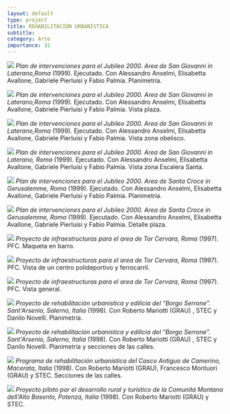 ```yaml
---
layout: default
type: project
title: REHABILITACIÓN URBANÍSTICA
subtitle:
category: Arte
importance: 31
---
```

![](1.jpg)
*Plan de intervenciones para el Jubileo 2000. Area de San Giovanni in Laterano,Roma* (1999). Ejecutado.
Con Alessandro Anselmi, Elisabetta Avallone, Gabriele Pierluisi y Fabio Palmia. Planimetría.

![](2.jpg)
*Plan de intervenciones para el Jubileo 2000. Area de San Giovanni in Laterano,Roma* (1999). Ejecutado.
Con Alessandro Anselmi, Elisabetta Avallone, Gabriele Pierluisi y Fabio Palmia. Vista plaza.

![](3.jpg)
*Plan de intervenciones para el Jubileo 2000. Area de San Giovanni in Laterano,Roma* (1999). Ejecutado.
Con Alessandro Anselmi, Elisabetta Avallone, Gabriele Pierluisi y Fabio Palmia. Vista zona obelisco.

![](4.jpg)
*Plan de intervenciones para el Jubileo 2000. Area de San Giovanni in Laterano, Roma* (1999). Ejecutado.
Con Alessandro Anselmi, Elisabetta Avallone, Gabriele Pierluisi y Fabio Palmia. Vista zona Escalera Santa.

![](5.jpg)
*Plan de intervenciones para el Jubileo 2000. Area de Santa Croce in Gerusalemme, Roma* (1999). Ejecutado.
Con Alessandro Anselmi, Elisabetta Avallone, Gabriele Pierluisi y Fabio Palmia. Planimetría.

![](6.jpg)
*Plan de intervenciones para el Jubileo 2000. Area de Santa Croce in Gerusalemme, Roma* (1999). Ejecutado.
Con Alessandro Anselmi, Elisabetta Avallone, Gabriele Pierluisi y Fabio Palmia. Detalle plaza.

![](7.jpg)
*Proyecto de infraestructuras para el area de Tor Cervara, Roma* (1997). PFC. Maqueta en barro.

![](8.jpg)
*Proyecto de infraestructuras para el area de Tor Cervara, Roma* (1997). PFC. Vista de un centro polideportivo y ferrocarril.


![](9.jpg)
*Proyecto de infraestructuras para el area de Tor Cervara, Roma* (1997). PFC. Vista general.


![](10.jpg)
*Proyecto de rehabilitación urbanistica y edilicia del “Borgo Serrone”. Sant'Arsenio, Salerno, Italia* (1998). Con Roberto Mariotti (GRAU) , STEC y Danilo Novelli. Planimetría.

![](11.jpg)
*Proyecto de rehabilitación urbanistica y edilicia del “Borgo Serrone”. Sant'Arsenio, Salerno, Italia* (1998). Con Roberto Mariotti (GRAU) , STEC y Danilo Novelli. Planimetría y secciones de las calles.

![](15.jpg)
*Programa de rehabilitación urbanística del Casco Antiguo de Camerino, Macerata, Italia* (1998). Con Roberto Mariotti (GRAU), Francesco Montuori (GRAU) y STEC. Secciones de las calles.

![](17.jpg)
*Proyecto piloto por el desarrollo rural y turístico de la Comunitá Montana dell'Alto Basento, Potenza, Italia* (1998). Con Roberto Mariotti (GRAU) y STEC.
